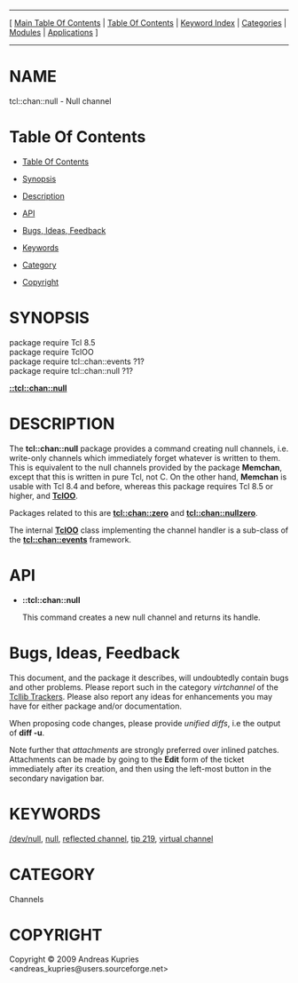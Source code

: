 
[//000000001]: # (tcl::chan::null \- Reflected/virtual channel support)
[//000000002]: # (Generated from file 'tcllib\_null\.man' by tcllib/doctools with format 'markdown')
[//000000003]: # (Copyright &copy; 2009 Andreas Kupries <andreas\_kupries@users\.sourceforge\.net>)
[//000000004]: # (tcl::chan::null\(n\) 1 tcllib "Reflected/virtual channel support")

<hr> [ <a href="../../../../toc.md">Main Table Of Contents</a> &#124; <a
href="../../../toc.md">Table Of Contents</a> &#124; <a
href="../../../../index.md">Keyword Index</a> &#124; <a
href="../../../../toc0.md">Categories</a> &#124; <a
href="../../../../toc1.md">Modules</a> &#124; <a
href="../../../../toc2.md">Applications</a> ] <hr>

# NAME

tcl::chan::null \- Null channel

# <a name='toc'></a>Table Of Contents

  - [Table Of Contents](#toc)

  - [Synopsis](#synopsis)

  - [Description](#section1)

  - [API](#section2)

  - [Bugs, Ideas, Feedback](#section3)

  - [Keywords](#keywords)

  - [Category](#category)

  - [Copyright](#copyright)

# <a name='synopsis'></a>SYNOPSIS

package require Tcl 8\.5  
package require TclOO  
package require tcl::chan::events ?1?  
package require tcl::chan::null ?1?  

[__::tcl::chan::null__](#1)  

# <a name='description'></a>DESCRIPTION

The __tcl::chan::null__ package provides a command creating null channels,
i\.e\. write\-only channels which immediately forget whatever is written to them\.
This is equivalent to the null channels provided by the package __Memchan__,
except that this is written in pure Tcl, not C\. On the other hand,
__Memchan__ is usable with Tcl 8\.4 and before, whereas this package requires
Tcl 8\.5 or higher, and __[TclOO](\.\./\.\./\.\./\.\./index\.md\#tcloo)__\.

Packages related to this are __[tcl::chan::zero](tcllib\_zero\.md)__ and
__[tcl::chan::nullzero](nullzero\.md)__\.

The internal __[TclOO](\.\./\.\./\.\./\.\./index\.md\#tcloo)__ class implementing
the channel handler is a sub\-class of the
__[tcl::chan::events](\.\./virtchannel\_core/events\.md)__ framework\.

# <a name='section2'></a>API

  - <a name='1'></a>__::tcl::chan::null__

    This command creates a new null channel and returns its handle\.

# <a name='section3'></a>Bugs, Ideas, Feedback

This document, and the package it describes, will undoubtedly contain bugs and
other problems\. Please report such in the category *virtchannel* of the
[Tcllib Trackers](http://core\.tcl\.tk/tcllib/reportlist)\. Please also report
any ideas for enhancements you may have for either package and/or documentation\.

When proposing code changes, please provide *unified diffs*, i\.e the output of
__diff \-u__\.

Note further that *attachments* are strongly preferred over inlined patches\.
Attachments can be made by going to the __Edit__ form of the ticket
immediately after its creation, and then using the left\-most button in the
secondary navigation bar\.

# <a name='keywords'></a>KEYWORDS

[/dev/null](\.\./\.\./\.\./\.\./index\.md\#\_dev\_null),
[null](\.\./\.\./\.\./\.\./index\.md\#null), [reflected
channel](\.\./\.\./\.\./\.\./index\.md\#reflected\_channel), [tip
219](\.\./\.\./\.\./\.\./index\.md\#tip\_219), [virtual
channel](\.\./\.\./\.\./\.\./index\.md\#virtual\_channel)

# <a name='category'></a>CATEGORY

Channels

# <a name='copyright'></a>COPYRIGHT

Copyright &copy; 2009 Andreas Kupries <andreas\_kupries@users\.sourceforge\.net>

